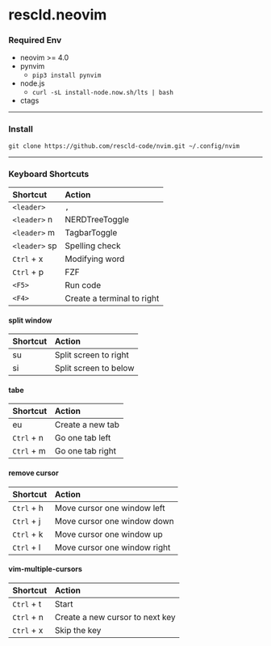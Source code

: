 # rescld.neovim

### Required Env

- neovim >= 4.0
- pynvim
	- `pip3 install pynvim`
- node.js
	- `curl -sL install-node.now.sh/lts | bash`
- ctags

---

### Install

```linux
git clone https://github.com/rescld-code/nvim.git ~/.config/nvim
```

---

### Keyboard Shortcuts

| Shortcut      | Action                     |
| :-            | :-                         |
| `<leader>`    | `,`                        |
| `<leader>` n  | NERDTreeToggle             |
| `<leader>` m  | TagbarToggle               |
| `<leader>` sp | Spelling check             |
| `Ctrl` + x    | Modifying word             |
| `Ctrl` + p    | FZF                        |
| `<F5>`        | Run code                   |
| `<F4>`        | Create a terminal to right |

#### split window

| Shortcut | Action                |
| :-       | :-                    |
| su       | Split screen to right |
| si       | Split screen to below |

#### tabe

| Shortcut   | Action           |
| :-         | :-               |
| eu         | Create a new tab |
| `Ctrl` + n | Go one tab left  |
| `Ctrl` + m | Go one tab right |

#### remove cursor

| Shortcut   | Action                       |
| :-         | :-                           |
| `Ctrl` + h | Move cursor one window left  |
| `Ctrl` + j | Move cursor one window down  |
| `Ctrl` + k | Move cursor one window up    |
| `Ctrl` + l | Move cursor one window right |

#### vim-multiple-cursors

| Shortcut   | Action                          |
| :-         | :-                              |
| `Ctrl` + t | Start                           |
| `Ctrl` + n | Create a new cursor to next key |
| `Ctrl` + x | Skip the key                    |
